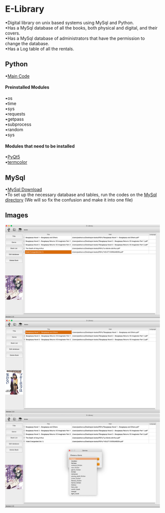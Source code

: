 # E-Library
•Digital library on unix based systems using MySql and Python.<br/>
•Has a MySql database of all the books, both physical and digital, and their covers.<br/>
•Has a MySql database of administrators  that have the permission to change the database.<br/>
•Has a Log table of all the rentals.<br/>

## Python
•[Main Code](https://github.com/Pedro4064/E-Library/blob/master/PyQt5/E-Library2001.py)<br/>
#### Preinstalled Modules
•os<br/>
•time<br/>
•sys<br/>
•requests<br/>
•getpass<br/>
•subprocess<br/>
•random<br/>
•sys<br/>

#### Modules that need to be installed
•[PyQt5](https://pypi.org/project/PyQt5/)<br/>
•[termcolor](https://pypi.org/project/termcolor/)<br/>

## MySql
•[MySql Download](https://dev.mysql.com/downloads/mysql/)<br/>
•To set up the necessary database and tables, run the codes on the [MySql directory](https://github.com/Pedro4064/E-Library/tree/master/mySQL) (We will so fix the confusion and make it into one file)<br/>

## Images

![Main](https://github.com/Pedro4064/E-Library/blob/master/images/Main.png?raw=true)
![Main2](https://github.com/Pedro4064/E-Library/blob/master/images/Main2.png?raw=true)
![Genres](https://github.com/Pedro4064/E-Library/blob/master/images/Genre.png?raw=true)
